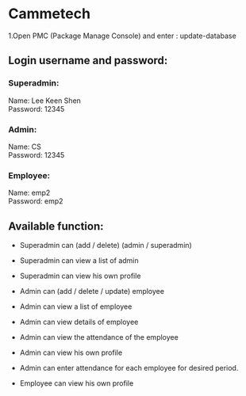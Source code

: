 # Cammetech
1.Open PMC (Package Manage Console) and enter : update-database

## Login username and password:
### Superadmin:
Name: Lee Keen Shen<br/>
Password: 12345<br/>

### Admin:
Name: CS<br/>
Password: 12345<br/>

### Employee:
Name: emp2<br/>
Password: emp2<br/>

## Available function:
- Superadmin can (add / delete) (admin / superadmin)
- Superadmin can view a list of admin
- Superadmin can view his own profile  


- Admin can (add / delete / update) employee
- Admin can view a list of employee
- Admin can view details of employee
- Admin can view the attendance of the employee
- Admin can view his own profile  
- Admin can enter attendance for each employee for desired period.


- Employee can view his own profile
